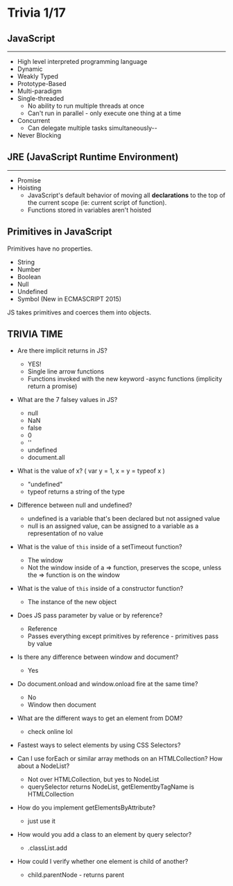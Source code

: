 # Trivia 1/17

## JavaScript
------------------------
- High level interpreted programming language
- Dynamic
- Weakly Typed
- Prototype-Based
- Multi-paradigm
- Single-threaded
    - No ability to run multiple threads at once
    - Can't run in parallel - only execute one thing at a time
- Concurrent
    - Can delegate multiple tasks simultaneously--
- Never Blocking

## JRE (JavaScript Runtime Environment)
---------
- Promise
- Hoisting
    - JavaScript's default behavior of moving all **declarations** to the top of the current scope (ie: current script of function).
    - Functions stored in variables aren't hoisted

## Primitives in JavaScript

Primitives have no properties.
- String
- Number
- Boolean
- Null
- Undefined
- Symbol (New in ECMASCRIPT 2015)

JS takes primitives and coerces them into objects.

## TRIVIA TIME

- Are there implicit returns in JS?
    - YES!
    - Single line arrow functions
    - Functions invoked with the new keyword
    -async functions (implicity return a promise)

- What are the 7 falsey values in JS?
    - null
    - NaN
    - false
    - 0
    - ''
    - undefined
    - document.all

- What is the value of x? ( var y = 1, x = y = typeof x )
    - "undefined"
    - typeof returns a string of the type

- Difference between null and undefined?
    - undefined is a variable that's been declared but not assigned value
    - null is an assigned value, can be assigned to a variable as a representation of no value

- What is the value of `this` inside of a setTimeout function?
    - The window
    - Not the window inside of a => function, preserves the scope, unless the => function is on the window

- What is the value of `this` inside of a constructor function?
    - The instance of the new object

- Does JS pass parameter by value or by reference?
    - Reference
    - Passes everything except primitives by reference - primitives pass by value

- Is there any difference between window and document?
    - Yes

- Do document.onload and window.onload fire at the same time?
    - No
    - Window then document

- What are the different ways to get an element from DOM?
    - check online lol

- Fastest ways to select elements by using CSS Selectors?

- Can I use forEach or similar array methods on an HTMLCollection? How about a NodeList?
    - Not over HTMLCollection, but yes to NodeList
    - querySelector returns NodeList, getElementbyTagName is HTMLCollection

- How do you implement getElementsByAttribute?
    - just use it

- How would you add a class to an element by query selector?
    - .classList.add

- How could I verify whether one element is child of another?
    - child.parentNode - returns parent